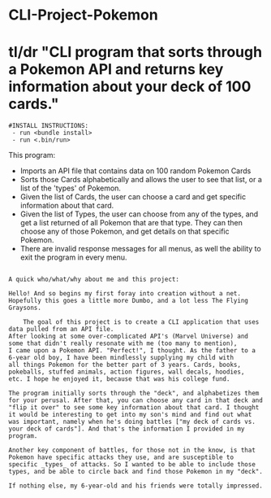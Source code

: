 # CLI-Project-Pokemon

# tl/dr "CLI program that sorts through a Pokemon API and returns key information about your deck of 100 cards."
~~~~~~~~~~~~~~~~~~~~~~~~~~~~~~~~~~~~~~~~~~~~~
#INSTALL INSTRUCTIONS:
 - run <bundle install>
 - run <.bin/run>
~~~~~~~~~~~~~~~~~~~~~~~~~~~~~~~~~~~~~~~~~~~~~
This program:
 - Imports an API file that contains data on 100 random Pokemon Cards
 - Sorts those Cards alphabetically and allows the user to see that list, or a list of the 'types' of Pokemon.
 - Given the list of Cards, the user can choose a card and get specific information about that card. 
 - Given the list of Types, the user can choose from any of the types, and get a list returned of all Pokemon that are that type. 
    They can then choose any of those Pokemon, and get details on that specific Pokemon. 
- There are invalid response messages for all menus, as well the ability to exit the program in every menu.
~~~~~~~~~~~~~~~~~~~~~~~~~~~~~~~~~~~~~~~~~~~~

A quick who/what/why about me and this project:

Hello! And so begins my first foray into creation without a net. 
Hopefully this goes a little more Dumbo, and a lot less The Flying Graysons.

    The goal of this project is to create a CLI application that uses data pulled from an API file. 
After looking at some over-complicated API's (Marvel Universe) and some that didn't really resonate with me (too many to mention), 
I came upon a Pokemon API. "Perfect!", I thought. As the father to a 6-year old boy, I have been mindlessly supplying my child with 
all things Pokemon for the better part of 3 years. Cards, books, pokeballs, stuffed animals, action figures, wall decals, hoodies, 
etc. I hope he enjoyed it, because that was his college fund.

The program initially sorts through the "deck", and alphabetizes them for your perusal. After that, you can choose any card in that deck and "flip it over" to see some key information about that card. I thought it would be interesting to get into my son's mind and find out what was important, namely when he's doing battles ["my deck of cards vs. your deck of cards"]. And that's the information I provided in my program. 

Another key component of battles, for those not in the know, is that Pokemon have specific attacks they use, and are susceptible to specific _types_ of attacks. So I wanted to be able to include those types, and be able to circle back and find those Pokemon in my "deck".

If nothing else, my 6-year-old and his friends were totally impressed. 
